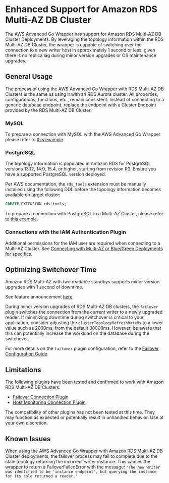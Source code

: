 # Enhanced Support for Amazon RDS Multi-AZ DB Cluster

The AWS Advanced Go Wrapper has support for Amazon RDS Multi-AZ DB Cluster Deployments. By leveraging the topology information within the RDS Multi-AZ DB Cluster, the wrapper is capable of switching over the connection to a new writer host in approximately 1 second or less, given there is no replica lag during minor version upgrades or OS maintenance upgrades.

## General Usage

The process of using the AWS Advanced Go Wrapper with RDS Multi-AZ DB Clusters is the same as using it with an RDS Aurora cluster. All properties, configurations, functions, etc., remain consistent. Instead of connecting to a generic database endpoint, replace the endpoint with a Cluster Endpoint provided by the RDS Multi-AZ DB Cluster.

### MySQL

To prepare a connection with MySQL with the AWS Advanced Go Wrapper please refer to [this example](../../examples/aws_simple_connection_mysql_example.go).

### PostgreSQL

The topology information is populated in Amazon RDS for PostgreSQL versions 13.12, 14.9, 15.4, or higher, starting from revision R3. Ensure you have a supported PostgreSQL version deployed.

Per AWS documentation, the `rds_tools` extension must be manually installed using the following DDL before the topology information becomes available on target cluster:

```sql
CREATE EXTENSION rds_tools;
```

To prepare a connection with PostgreSQL in a Multi-AZ Cluster, please refer to [this example](../../examples/aws_simple_connection_postgresql_example.go).

### Connections with the IAM Authentication Plugin

Additional permissions for the IAM user are required when connecting to a Multi-AZ Cluster. See [Connecting with Multi-AZ or Blue/Green Deployments](./using-plugins/UsingTheIamAuthenticationPlugin.md#connecting-with-multi-az-or-bluegreen-deployments) for specifics.

## Optimizing Switchover Time

Amazon RDS Multi-AZ with two readable standbys supports minor version upgrades with 1 second of downtime.

See feature announcement [here](https://aws.amazon.com/about-aws/whats-new/2023/11/amazon-rds-multi-az-two-stanbys-upgrades-downtime/).

During minor version upgrades of RDS Multi-AZ DB clusters, the `failover` plugin switches the connection from the current writer to a newly upgraded reader. If minimizing downtime during switchover is critical to your application, consider adjusting the `clusterTopologyRefreshRateMs` to a lower value such as 2000ms, from the default 30000ms. However, be aware that this can potentially increase the workload on the database during the switchover.

For more details on the `failover` plugin configuration, refer to the [Failover Configuration Guide](FailoverConfigurationGuide.md).

## Limitations

The following plugins have been tested and confirmed to work with Amazon RDS Multi-AZ DB Clusters:

- [Failover Connection Plugin](using-plugins/UsingTheFailoverPlugin.md)
- [Host Monitoring Connection Plugin](using-plugins/UsingTheHostMonitoringPlugin.md)

The compatibility of other plugins has not been tested at this time. They may function as expected or potentially result in unhandled behavior.
Use at your own discretion.

## Known Issues

When using the AWS Advanced Go Wrapper with Amazon RDS Multi-AZ DB Cluster deployments, the failover process may fail to complete due to the stale topology returning the incorrect writer instance. This causes the wrapper to return a FailoverFailedError with the message:
`"The new writer was identified to be 'instance endpoint', but querying the instance for its role returned a reader."`